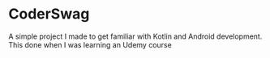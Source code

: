 # CoderSwag

A simple project I made to get familiar with Kotlin and Android development. This done when I was learning an Udemy course
